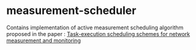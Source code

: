 # measurement-scheduler

Contains implementation of active measurement scheduling algorithm proposed in the paper : [Task-execution scheduling schemes for network measurement and monitoring](https://www.sciencedirect.com/science/article/pii/S0140366409002941?casa_token=LnMN8PwcLxQAAAAA:jrpyqzWIn7HPJmeLzHKEjDeK5WlDuSZ9KQ1_sa00apwbvJiW390xyG62HAHMK1hdcilkN-af2vsO)
